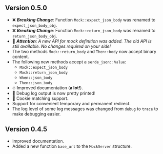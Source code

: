## Version 0.5.0
- ❌ _**Breaking Change**_: Function `Mock::expect_json_body` was renamed to `expect_json_body_obj`.
- ❌ _**Breaking Change**_: Function `Mock::return_json_body` was renamed to `return_json_body_obj`.
- 🚀 _**Attention**: A new API for mock definition was added. The old API is still available. No changes required on your side!_
- The two methods `Mock::return_body` and `Then::body` now accept binary content.
- The following new methods accept a `serde_json::Value`:
    - `Mock::expect_json_body`
    - `Mock::return_json_body`
    - `When::json_body`
    - `Then::json_body`
- 🔥 Improved documentation (**a lot!**).
- 👏 Debug log output is now pretty printed! 
- 🍪 Cookie matching support.
- Support for convenient temporary and permanent redirect.
- The log level of some log messages was changed from `debug` to `trace` to make debugging easier.

## Version 0.4.5
- Improved documentation.
- Added a new function `base_url` to the `MockServer` structure.
